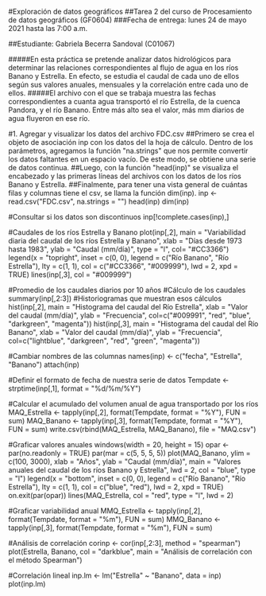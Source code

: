 #Exploración de datos geográficos
##Tarea 2 del curso de Procesamiento de datos geográficos (GF0604)
###Fecha de entrega: lunes 24 de mayo 2021 hasta las 7:00 a.m.  

##Estudiante: Gabriela Becerra Sandoval (C01067)


#####En esta práctica se pretende analizar datos hidrológicos para determinar las relaciones correspondientes al flujo de agua en los ríos Banano y Estrella. En efecto, se estudia el caudal de cada uno de ellos según sus valores anuales, mensuales y la correlación entre cada uno de ellos.
#####El archivo con el que se trabaja muestra las fechas correspondientes a cuanta agua transportó el río Estrella, de la cuenca Pandora, y el río Banano. Entre más alto sea el valor, más mm diarios de agua fluyeron en ese río.


#1. Agregar y visualizar los datos del archivo FDC.csv
##Primero se crea el objeto de asociación inp con los datos del la hoja de cálculo. Dentro de los parámetros, agregamos la función "na.strings" que nos permite convertir los datos faltantes en un espacio vacío. De este modo, se obtiene una serie de datos continua.
##Luego, con la función "head(inp)" se visualiza el encabezado y las primeras líneas del archivos con los datos de los ríos Banano y Estrella.
##Finalmente, para tener una vista general de cuántas filas y columnas tiene el csv, se llama la función dim(inp).
inp <- read.csv("FDC.csv", na.strings = "")
head(inp)
dim(inp)

#Consultar si los datos son discontinuos
inp[!complete.cases(inp),]

#Caudales de los ríos Estrella y Banano
plot(inp[,2], 
     main = "Variabilidad diaria del caudal de los ríos Estrella y Banano",
     xlab = "Días desde 1973 hasta 1983",
     ylab = "Caudal (mm/día)",
     type = "l", 
     col= "#CC3366")
legend(x = "topright",
       inset = c(0, 0),
       legend = c("Río Banano", "Río Estrella"), 
       lty = c(1, 1),
       col = c("#CC3366", "#009999"),
       lwd = 2,
       xpd = TRUE) 
lines(inp[,3], col = "#009999")


#Promedio de los caudales diarios por 10 años
#Cálculo de los caudales
summary(inp[,2:3])
#Historiogramas que muestran esos cálculos
hist(inp[,2],
     main = "Histograma del caudal del Río Estrella",
     xlab = "Valor del caudal (mm/día)",
     ylab = "Frecuencia",
     col=c("#009991", "red", "blue", "darkgreen", "magenta"))
hist(inp[,3],
     main = "Histograma del caudal del Río Banano",
     xlab = "Valor del caudal (mm/día)",
     ylab = "Frecuencia",
     col=c("lightblue", "darkgreen", "red", "green", "magenta"))



#Cambiar nombres de las columnas
names(inp) <- c("fecha", "Estrella", "Banano")
attach(inp)

#Definir el formato de fecha de nuestra serie de datos
Tempdate <- strptime(inp[,1], format = "%d/%m/%Y")


#Calcular el acumulado del volumen anual de agua transportado por los ríos
MAQ_Estrella <- tapply(inp[,2], format(Tempdate, format = "%Y"), FUN = sum)
MAQ_Banano <- tapply(inp[,3], format(Tempdate, format = "%Y"), FUN = sum)
write.csv(rbind(MAQ_Estrella, MAQ_Banano), file = "MAQ.csv")



#Graficar valores anuales
windows(width = 20, height = 15)
opar <- par(no.readonly = TRUE)
par(mar = c(5, 5, 5, 5))
plot(MAQ_Banano,
     ylim = c(100, 3000),
     xlab = "Años",
     ylab = "Caudal (mm/día)",
     main = "Valores anuales del caudal de los ríos Banano y Estrella",
     lwd = 2,
     col = "blue",
     type = "l")
legend(x = "bottom",
       inset = c(0, 0),
       legend = c("Río Banano", "Río Estrella"), 
       lty = c(1, 1),
       col = c("blue", "red"),
       lwd = 2,
       xpd = TRUE) 
on.exit(par(opar))
lines(MAQ_Estrella, col = "red", type = "l", lwd = 2)



#Graficar variabilidad anual
MMQ_Estrella <- tapply(inp[,2], format(Tempdate, format = "%m"), FUN = sum)
MMQ_Banano <- tapply(inp[,3], format(Tempdate, format = "%m"), FUN = sum)


#Análisis de correlación
corinp <- cor(inp[,2:3], method = "spearman")
plot(Estrella, Banano,
     col = "darkblue",
     main = "Análisis de correlación con el método Spearman")


#Correlación lineal
inp.lm <- lm("Estrella" ~ "Banano", data = inp)
plot(inp.lm)


